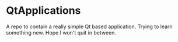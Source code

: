 # QtApplications
A repo to contain a really simple Qt based application.
Trying to learn something new. Hope I won't quit in between.
